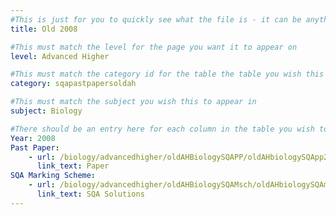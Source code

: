 ```yaml
---
#This is just for you to quickly see what the file is - it can be anything you want
title: Old 2008

#This must match the level for the page you want it to appear on
level: Advanced Higher

#This must match the category id for the table the table you wish this to appear in
category: sqapastpapersoldah

#This must match the subject you wish this to appear in
subject: Biology

#There should be an entry here for each column in the table you wish to populate:
Year: 2008
Past Paper:
    - url: /biology/advancedhigher/oldAHBiologySQAPP/oldAHbiologySQApp2008.pdf
      link_text: Paper
SQA Marking Scheme:
    - url: /biology/advancedhigher/oldAHBiologySQAMsch/oldAHbiologySQAmsch2008.pdf
      link_text: SQA Solutions
---
```


